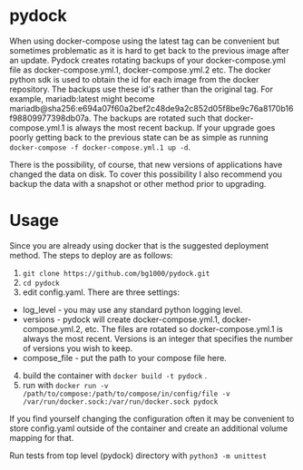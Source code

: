 # pydock

When using docker-compose using the latest tag can be convenient but sometimes problematic as it is hard to get back to the previous image after an update. Pydock creates rotating backups of your docker-compose.yml file as docker-compose.yml.1, docker-compose.yml.2 etc. The docker python sdk is used to obtain the id for each image from the docker repository. The backups use these id's rather than the original tag.  For example, mariadb:latest might become mariadb@sha256:e694a07f60a2bef2c48de9a2c852d05f8be9c76a8170b16f98809977398db07a. The backups are rotated such that docker-compose.yml.1 is always the most recent backup.  If your upgrade goes poorly getting back to the previous state can be as simple as running `docker-compose -f docker-compose.yml.1 up -d`.

There is the possibility, of course, that new versions of applications have changed the data on disk. To cover this possibility I also recommend you backup the data with a snapshot or other method prior to upgrading.

# Usage

Since you are already using docker that is the suggested deployment method.  The steps to deploy are as follows:

1. `git clone https://github.com/bg1000/pydock.git`
2. `cd pydock`
3. edit config.yaml.  There are three settings:
  - log_level - you may use any standard python logging level.
  - versions - pydock will create docker-compose.yml.1, docker-compose.yml.2, etc.  The files are rotated so docker-compose.yml.1 is always the most recent. Versions is an integer that specifies the number of versions you wish to keep.
  - compose_file - put the path to your compose file here.
 4. build the container with `docker build -t pydock` .
 5. run with `docker run -v /path/to/compose:/path/to/compose/in/config/file -v /var/run/docker.sock:/var/run/docker.sock pydock`

If you find yourself changing the configuration often it may be convenient to store config.yaml outside of the container and create an additional volume mapping for that.

 Run tests from top level (pydock) directory with `python3 -m unittest`
